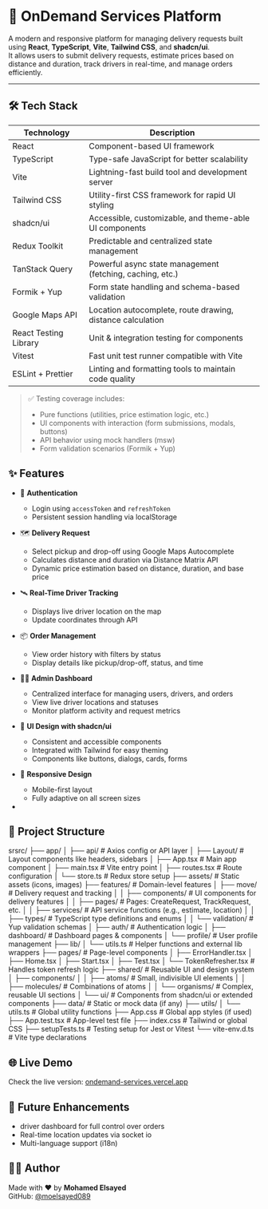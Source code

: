# 🚚 OnDemand Services Platform

A modern and responsive platform for managing delivery requests built using **React**, **TypeScript**, **Vite**, **Tailwind CSS**, and **shadcn/ui**.  
It allows users to submit delivery requests, estimate prices based on distance and duration, track drivers in real-time, and manage orders efficiently.

---

## 🛠️ Tech Stack

| Technology            | Description                                                |
| --------------------- | ---------------------------------------------------------- |
| React                 | Component-based UI framework                               |
| TypeScript            | Type-safe JavaScript for better scalability                |
| Vite                  | Lightning-fast build tool and development server           |
| Tailwind CSS          | Utility-first CSS framework for rapid UI styling           |
| shadcn/ui             | Accessible, customizable, and theme-able UI components     |
| Redux Toolkit         | Predictable and centralized state management               |
| TanStack Query        | Powerful async state management (fetching, caching, etc.)  |
| Formik + Yup          | Form state handling and schema-based validation            |
| Google Maps API       | Location autocomplete, route drawing, distance calculation |
| React Testing Library | Unit & integration testing for components                  |
| Vitest                | Fast unit test runner compatible with Vite                 |
| ESLint + Prettier     | Linting and formatting tools to maintain code quality      |

> ✅ Testing coverage includes:
>
> - Pure functions (utilities, price estimation logic, etc.)
> - UI components with interaction (form submissions, modals, buttons)
> - API behavior using mock handlers (msw)
> - Form validation scenarios (Formik + Yup)

## ✨ Features

- 🔐 **Authentication**

  - Login using `accessToken` and `refreshToken`
  - Persistent session handling via localStorage

- 🗺️ **Delivery Request**

  - Select pickup and drop-off using Google Maps Autocomplete
  - Calculates distance and duration via Distance Matrix API
  - Dynamic price estimation based on distance, duration, and base price

- 🛰️ **Real-Time Driver Tracking**

  - Displays live driver location on the map
  - Update coordinates through API

- 📦 **Order Management**

  - View order history with filters by status
  - Display details like pickup/drop-off, status, and time

- 🧑‍💼 **Admin Dashboard**

  - Centralized interface for managing users, drivers, and orders
  - View live driver locations and statuses
  - Monitor platform activity and request metrics

- 🎨 **UI Design with shadcn/ui**

  - Consistent and accessible components
  - Integrated with Tailwind for easy theming
  - Components like buttons, dialogs, cards, forms

- 📱 **Responsive Design**
  - Mobile-first layout
  - Fully adaptive on all screen sizes
-

## 📁 Project Structure

srsrc/
├── app/
│ ├── api/ # Axios config or API layer
│ ├── Layout/ # Layout components like headers, sidebars
│ ├── App.tsx # Main app component
│ ├── main.tsx # Vite entry point
│ ├── routes.tsx # Route configuration
│ └── store.ts # Redux store setup
├── assets/ # Static assets (icons, images)
├── features/ # Domain-level features
│ ├── move/ # Delivery request and tracking
│ │ ├── components/ # UI components for delivery features
│ │ ├── pages/ # Pages: CreateRequest, TrackRequest, etc.
│ │ ├── services/ # API service functions (e.g., estimate, location)
│ │ ├── types/ # TypeScript type definitions and enums
│ │ └── validation/ # Yup validation schemas
│ ├── auth/ # Authentication logic
│ ├── dashboard/ # Dashboard pages & components
│ └── profile/ # User profile management
├── lib/
│ └── utils.ts # Helper functions and external lib wrappers
├── pages/ # Page-level components
│ ├── ErrorHandler.tsx
│ ├── Home.tsx
│ ├── Start.tsx
│ ├── Test.tsx
│ └── TokenRefresher.tsx # Handles token refresh logic
├── shared/ # Reusable UI and design system
│ ├── components/
│ │ ├── atoms/ # Small, indivisible UI elements
│ │ ├── molecules/ # Combinations of atoms
│ │ └── organisms/ # Complex, reusable UI sections
│ └── ui/ # Components from shadcn/ui or extended components
├── data/ # Static or mock data (if any)
├── utils/
│ └── utils.ts # Global utility functions
├── App.css # Global app styles (if used)
├── App.test.tsx # App-level test file
├── index.css # Tailwind or global CSS
├── setupTests.ts # Testing setup for Jest or Vitest
└── vite-env.d.ts # Vite type declarations

## 🌐 Live Demo

Check the live version: [ondemand-services.vercel.app](https://ondemand-services.vercel.app)

## 🚧 Future Enhancements

- driver dashboard for full control over orders
- Real-time location updates via socket io
- Multi-language support (i18n)

## 👨‍💻 Author

Made with ❤️ by **Mohamed Elsayed**  
GitHub: [@moelsayed089](https://github.com/moelsayed089)
